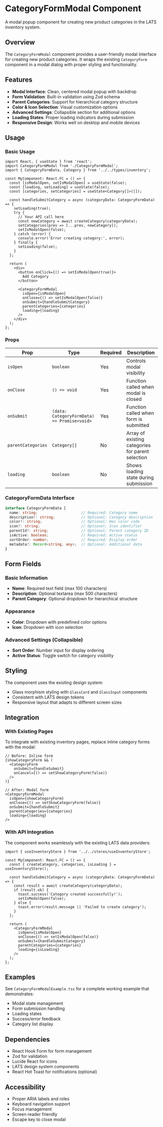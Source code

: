 # CategoryFormModal Component

A modal popup component for creating new product categories in the LATS inventory system.

## Overview

The `CategoryFormModal` component provides a user-friendly modal interface for creating new product categories. It wraps the existing `CategoryForm` component in a modal dialog with proper styling and functionality.

## Features

- **Modal Interface**: Clean, centered modal popup with backdrop
- **Form Validation**: Built-in validation using Zod schema
- **Parent Categories**: Support for hierarchical category structure
- **Color & Icon Selection**: Visual customization options
- **Advanced Settings**: Collapsible section for additional options
- **Loading States**: Proper loading indicators during submission
- **Responsive Design**: Works well on desktop and mobile devices

## Usage

### Basic Usage

```tsx
import React, { useState } from 'react';
import CategoryFormModal from './CategoryFormModal';
import { CategoryFormData, Category } from '../../types/inventory';

const MyComponent: React.FC = () => {
  const [isModalOpen, setIsModalOpen] = useState(false);
  const [loading, setLoading] = useState(false);
  const [categories, setCategories] = useState<Category[]>([]);

  const handleSubmitCategory = async (categoryData: CategoryFormData) => {
    setLoading(true);
    try {
      // Your API call here
      const newCategory = await createCategory(categoryData);
      setCategories(prev => [...prev, newCategory]);
      setIsModalOpen(false);
    } catch (error) {
      console.error('Error creating category:', error);
    } finally {
      setLoading(false);
    }
  };

  return (
    <div>
      <button onClick={() => setIsModalOpen(true)}>
        Add Category
      </button>

      <CategoryFormModal
        isOpen={isModalOpen}
        onClose={() => setIsModalOpen(false)}
        onSubmit={handleSubmitCategory}
        parentCategories={categories}
        loading={loading}
      />
    </div>
  );
};
```

### Props

| Prop | Type | Required | Description |
|------|------|----------|-------------|
| `isOpen` | `boolean` | Yes | Controls modal visibility |
| `onClose` | `() => void` | Yes | Function called when modal is closed |
| `onSubmit` | `(data: CategoryFormData) => Promise<void>` | Yes | Function called when form is submitted |
| `parentCategories` | `Category[]` | No | Array of existing categories for parent selection |
| `loading` | `boolean` | No | Shows loading state during submission |

### CategoryFormData Interface

```typescript
interface CategoryFormData {
  name: string;                    // Required: Category name
  description?: string;            // Optional: Category description
  color?: string;                  // Optional: Hex color code
  icon?: string;                   // Optional: Icon identifier
  parentId?: string;               // Optional: Parent category ID
  isActive: boolean;               // Required: Active status
  sortOrder: number;               // Required: Display order
  metadata?: Record<string, any>;  // Optional: Additional data
}
```

## Form Fields

### Basic Information
- **Name**: Required text field (max 100 characters)
- **Description**: Optional textarea (max 500 characters)
- **Parent Category**: Optional dropdown for hierarchical structure

### Appearance
- **Color**: Dropdown with predefined color options
- **Icon**: Dropdown with icon selection

### Advanced Settings (Collapsible)
- **Sort Order**: Number input for display ordering
- **Active Status**: Toggle switch for category visibility

## Styling

The component uses the existing design system:
- Glass morphism styling with `GlassCard` and `GlassInput` components
- Consistent with LATS design tokens
- Responsive layout that adapts to different screen sizes

## Integration

### With Existing Pages

To integrate with existing inventory pages, replace inline category forms with the modal:

```tsx
// Before: Inline form
{showCategoryForm && (
  <CategoryForm
    onSubmit={handleSubmit}
    onCancel={() => setShowCategoryForm(false)}
  />
)}

// After: Modal form
<CategoryFormModal
  isOpen={showCategoryForm}
  onClose={() => setShowCategoryForm(false)}
  onSubmit={handleSubmit}
  parentCategories={categories}
  loading={loading}
/>
```

### With API Integration

The component works seamlessly with the existing LATS data providers:

```tsx
import { useInventoryStore } from '../../stores/useInventoryStore';

const MyComponent: React.FC = () => {
  const { createCategory, categories, isLoading } = useInventoryStore();

  const handleSubmitCategory = async (categoryData: CategoryFormData) => {
    const result = await createCategory(categoryData);
    if (result.ok) {
      toast.success('Category created successfully!');
      setIsModalOpen(false);
    } else {
      toast.error(result.message || 'Failed to create category');
    }
  };

  return (
    <CategoryFormModal
      isOpen={isModalOpen}
      onClose={() => setIsModalOpen(false)}
      onSubmit={handleSubmitCategory}
      parentCategories={categories}
      loading={isLoading}
    />
  );
};
```

## Examples

See `CategoryFormModalExample.tsx` for a complete working example that demonstrates:
- Modal state management
- Form submission handling
- Loading states
- Success/error feedback
- Category list display

## Dependencies

- React Hook Form for form management
- Zod for validation
- Lucide React for icons
- LATS design system components
- React Hot Toast for notifications (optional)

## Accessibility

- Proper ARIA labels and roles
- Keyboard navigation support
- Focus management
- Screen reader friendly
- Escape key to close modal
